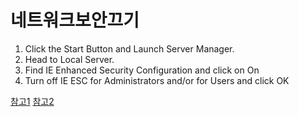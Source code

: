 # 네트워크보안끄기

1. Click the Start Button and Launch Server Manager.
2. Head to Local Server.
3. Find IE Enhanced Security Configuration and click on On
4. Turn off IE ESC for Administrators and/or for Users and click OK

[참고1](https://asecurity.dev/2019/03/windows-server-ie-보안-강화-구성-끄기제거/)
[참고2](https://tunecomp.net/disable-internet-explorer-enhanced-security-configuration-windows-server-2016/)